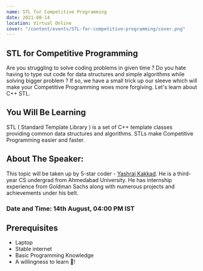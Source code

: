 ```yaml
---
name: STL for Competitive Programming
date: 2021-08-14
location: Virtual Online
cover: "/content/events/STL-for-competitive-programming/cover.png"
---
```


## STL for Competitive Programming
Are you struggling to solve coding problems in given time ? Do you hate having to type out code for data structures and simple algorithms while solving bigger problem ? If so, we have a small trick up our sleeve which will make your Competitive Programming woes more forgiving. Let's learn about C++ STL.

## You Will Be Learning
STL ( Standard Template Library ) is a set of C++ template classes providing common data structures and algorithms. STLs make Competitive Programming easier and faster. 

## About The Speaker:
This topic will be taken up by 5-star coder - [Yashraj Kakkad](https://yashrajkakkad.me/). He is a third-year CS undergrad from Ahmedabad University. He has internship experience from Goldman Sachs along with numerous projects and achievements under his belt.

### Date and Time: 14th August, 04:00 PM IST

## Prerequisites
- Laptop
- Stable internet
- Basic Programming Knowledge
- A willingness to learn 💚!